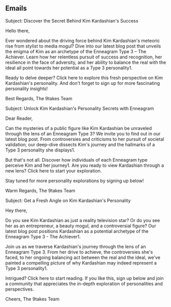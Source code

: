 ## Emails

Subject: Discover the Secret Behind Kim Kardashian's Success

Hello there,

Ever wondered about the driving force behind Kim Kardashian's meteoric rise from stylist to media mogul? Dive into our latest blog post that unveils the enigma of Kim as an archetype of the Enneagram Type 3 – The Achiever. Learn how her relentless pursuit of success and recognition, her resilience in the face of adversity, and her ability to balance the real with the ideal all point towards her potential as a Type 3 personality​1​.

Ready to delve deeper? Click here to explore this fresh perspective on Kim Kardashian's personality. And don't forget to sign up for more fascinating personality insights!

Best Regards,
The 9takes Team

Subject: Unlock Kim Kardashian's Personality Secrets with Enneagram

Dear Reader,

Can the mysteries of a public figure like Kim Kardashian be unraveled through the lens of an Enneagram Type 3? We invite you to find out in our latest blog post. From controversies and criticisms to her pursuit of societal validation, our deep-dive dissects Kim's journey and the hallmarks of a Type 3 personality she displays​1​.

But that's not all. Discover how individuals of each Enneagram type perceive Kim and her journey​1​. Are you ready to view Kardashian through a new lens? Click here to start your exploration.

Stay tuned for more personality explorations by signing up below!

Warm Regards,
The 9takes Team

Subject: Get a Fresh Angle on Kim Kardashian's Personality

Hey there,

Do you see Kim Kardashian as just a reality television star? Or do you see her as an entrepreneur, a beauty mogul, and a controversial figure? Our latest blog post positions Kardashian as a potential archetype of the Enneagram Type 3 - The Achiever​1​.

Join us as we traverse Kardashian's journey through the lens of an Enneagram Type 3. From her drive to achieve, the controversies she's faced, to her ongoing balancing act between the real and the ideal, we've painted a compelling picture of why Kardashian may indeed represent a Type 3 personality​1​.

Intrigued? Click here to start reading. If you like this, sign up below and join a community that appreciates the in-depth exploration of personalities and perspectives.

Cheers,
The 9takes Team
